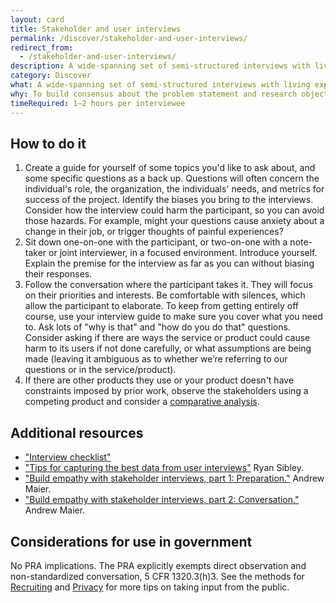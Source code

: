 ```yaml
---
layout: card
title: Stakeholder and user interviews
permalink: /discover/stakeholder-and-user-interviews/
redirect_from:
  - /stakeholder-and-user-interviews/
description: A wide-spanning set of semi-structured interviews with living experts who have an interest in a project's success, including stakeholders and users.
category: Discover
what: A wide-spanning set of semi-structured interviews with living experts who have an interest in a project's success, including stakeholders and users.
why: To build consensus about the problem statement and research objectives.
timeRequired: 1–2 hours per interviewee
---
```


## How to do it

  1. Create a guide for yourself of some topics you'd like to ask about, and some specific questions as a back up. Questions will often concern the individual's role, the organization, the individuals' needs, and metrics for success of the project. Identify the biases you bring to the interviews. Consider how the interview could harm the participant, so you can avoid those hazards. For example, might your questions cause anxiety about a change in their job, or trigger thoughts of painful experiences?
  1. Sit down one-on-one with the participant, or two-on-one with a note-taker or joint interviewer, in a focused environment. Introduce yourself. Explain the premise for the interview as far as you can without biasing their responses.
  1. Follow the conversation where the participant takes it. They will focus on their priorities and interests. Be comfortable with silences, which allow the participant to elaborate. To keep from getting entirely off course, use your interview guide to make sure you cover what you need to. Ask lots of "why is that" and "how do you do that" questions. Consider asking if there are ways the service or product could cause harm to its users if not done carefully, or what assumptions are being made (leaving it ambiguous as to whether we’re referring to our questions or in the service/product).
  1. If there are other products they use or your product doesn't have constraints imposed by prior work, observe the stakeholders using a competing product and consider a <a href="/decide/comparative-analysis/" class="usa-link">comparative analysis</a>.

<section class="method--section method--section--additional-resources" markdown="1">

## Additional resources

- <a href="/interview-checklist/" class="usa-link">"Interview checklist"</a>
- <a href="https://18f.gsa.gov/2016/02/09/tips-for-capturing-the-best-data-from-user-interviews/" class="usa-link">"Tips for capturing the best data from user interviews"</a> Ryan Sibley.
- <a href="https://18f.gsa.gov/2016/06/20/build-empathy-with-stakeholder-interviews-part-1-preparation/" class="usa-link">"Build empathy with stakeholder interviews, part 1: Preparation."</a> Andrew Maier.
- <a href="https://18f.gsa.gov/2016/07/22/building-empathy-with-stakeholder-interviews-part-2-conversation/" class="usa-link">"Build empathy with stakeholder interviews, part 2: Conversation."</a> Andrew Maier.

</section>

<section class="method--section method--section--government-considerations" markdown="1" >

## Considerations for use in government

No PRA implications. The PRA explicitly exempts direct observation and non-standardized conversation, 5 CFR 1320.3(h)3. See the methods for <a href="/fundamentals/recruiting/" class="usa-link">Recruiting</a> and <a href="/fundamentals/privacy/" class="usa-link">Privacy</a> for more tips on taking input from the public.
</section>
